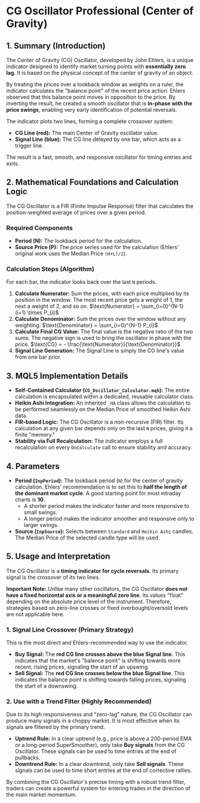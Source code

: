 # CG Oscillator Professional (Center of Gravity)

## 1. Summary (Introduction)

The Center of Gravity (CG) Oscillator, developed by John Ehlers, is a unique indicator designed to identify market turning points with **essentially zero lag**. It is based on the physical concept of the center of gravity of an object.

By treating the prices over a lookback window as weights on a ruler, the indicator calculates the "balance point" of the recent price action. Ehlers observed that this balance point moves in opposition to the price. By inverting the result, he created a smooth oscillator that is **in-phase with the price swings**, enabling very early identification of potential reversals.

The indicator plots two lines, forming a complete crossover system:

* **CG Line (red):** The main Center of Gravity oscillator value.
* **Signal Line (blue):** The CG line delayed by one bar, which acts as a trigger line.

The result is a fast, smooth, and responsive oscillator for timing entries and exits.

## 2. Mathematical Foundations and Calculation Logic

The CG Oscillator is a FIR (Finite Impulse Response) filter that calculates the position-weighted average of prices over a given period.

### Required Components

* **Period (N):** The lookback period for the calculation.
* **Source Price (P):** The price series used for the calculation (Ehlers' original work uses the Median Price `(H+L)/2`).

### Calculation Steps (Algorithm)

For each bar, the indicator looks back over the last `N` periods.

1. **Calculate Numerator:** Sum the prices, with each price multiplied by its position in the window. The most recent price gets a weight of 1, the next a weight of 2, and so on.
    $\text{Numerator} = \sum_{i=0}^{N-1} (i+1) \times P_{i}$
2. **Calculate Denominator:** Sum the prices over the window without any weighting.
    $\text{Denominator} = \sum_{i=0}^{N-1} P_{i}$
3. **Calculate Final CG Value:** The final value is the negative ratio of the two sums. The negative sign is used to bring the oscillator in phase with the price.
    $\text{CG} = - \frac{\text{Numerator}}{\text{Denominator}}$
4. **Signal Line Generation:** The Signal Line is simply the CG line's value from one bar prior.

## 3. MQL5 Implementation Details

* **Self-Contained Calculator (`CG_Oscillator_Calculator.mqh`):** The entire calculation is encapsulated within a dedicated, reusable calculator class.
* **Heikin Ashi Integration:** An inherited `_HA` class allows the calculation to be performed seamlessly on the Median Price of smoothed Heikin Ashi data.
* **FIR-based Logic:** The CG Oscillator is a non-recursive (FIR) filter. Its calculation at any given bar depends only on the last `N` prices, giving it a finite "memory."
* **Stability via Full Recalculation:** The indicator employs a full recalculation on every `OnCalculate` call to ensure stability and accuracy.

## 4. Parameters

* **Period (`InpPeriod`):** The lookback period (`N`) for the center of gravity calculation. Ehlers' recommendation is to set this to **half the length of the dominant market cycle**. A good starting point for most intraday charts is **10**.
  * A shorter period makes the indicator faster and more responsive to small swings.
  * A longer period makes the indicator smoother and responsive only to larger swings.
* **Source (`InpSource`):** Selects between `Standard` and `Heikin Ashi` candles. The Median Price of the selected candle type will be used.

## 5. Usage and Interpretation

The CG Oscillator is a **timing indicator for cycle reversals**. Its primary signal is the crossover of its two lines.

**Important Note:** Unlike many other oscillators, the CG Oscillator **does not have a fixed horizontal axis or a meaningful zero line**. Its values "float" depending on the absolute price level of the instrument. Therefore, strategies based on zero-line crosses or fixed overbought/oversold levels are not applicable here.

### **1. Signal Line Crossover (Primary Strategy)**

This is the most direct and Ehlers-recommended way to use the indicator.

* **Buy Signal:** The **red CG line crosses above the blue Signal line**. This indicates that the market's "balance point" is shifting towards more recent, rising prices, signaling the start of an upswing.
* **Sell Signal:** The **red CG line crosses below the blue Signal line**. This indicates the balance point is shifting towards falling prices, signaling the start of a downswing.

### **2. Use with a Trend Filter (Highly Recommended)**

Due to its high responsiveness and "zero-lag" nature, the CG Oscillator can produce many signals in a choppy market. It is most effective when its signals are filtered by the primary trend.

* **Uptrend Rule:** In a clear uptrend (e.g., price is above a 200-period EMA or a long-period SuperSmoother), only take **Buy signals** from the CG Oscillator. These signals can be used to time entries at the end of pullbacks.
* **Downtrend Rule:** In a clear downtrend, only take **Sell signals**. These signals can be used to time short entries at the end of corrective rallies.

By combining the CG Oscillator's precise timing with a robust trend filter, traders can create a powerful system for entering trades in the direction of the main market momentum.
